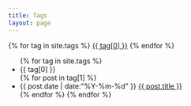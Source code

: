 ```yaml
---
title: Tags
layout: page
---
```


<div id='tag_cloud'>
{% for tag in site.tags %}
<a href="#{{ tag[0] }}" title="{{ tag[0] }}" rel="{{ tag[1].size }}">{{ tag[0] }}</a>
{% endfor %}
</div>

<ul class="listing">
{% for tag in site.tags %}
  <li class="listing-seperator" id="{{ tag[0] }}">{{ tag[0] }}</li>
{% for post in tag[1] %}
  <li class="listing-item">
  <time datetime="{{ post.date | date:"%Y-%m-%d" }}">{{ post.date | date:"%Y-%m-%d" }}</time>
  <a href="{{ site.url }}{{ post.url }}" title="{{ post.title }}">{{ post.title }}</a>
  </li>
{% endfor %}
{% endfor %}
</ul>


<script src="/media/js/jquery.tagclouds.js" type="text/javascript" charset="utf-8"></script> 
<script language="javascript">
$.fn.tagclouds.defaults = {
    size: {start: 1, end: 1, unit: 'em'},
      color: {start: '#FFAEB9', end: '#ff3333'}
};

$(function () {
    $('#tag_cloud a').tagclouds();
});
</script>
